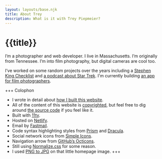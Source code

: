 ```yaml
---
layout: layouts/base.njk
title: About Trey
description: What is it with Trey Piepmeier?
---
```


# {{title}}

I’m a photographer and web developer. I live in Massachusetts. I’m originally from Tennessee. I’m into film photography, but digital cameras are cool too.

I’ve worked on some random projects over the years including a [Stephen King Checklist](https://sk.listsofbooks.com/) and [a podcast about Star Trek](https://jawgrind.com/). I'm currently building [an app for film photographers](https://cassettenest.com).

+++ Colophon
- I wrote in detail about [how I built this website](/words/2019/12/revamp-2019/).
- All of the content of this website is [copyrighted](https://www.copyright.gov/help/faq/faq-general.html#mywork), but feel free to dig around [the source code](https://github.com/trey/treypiepmeier) if you feel like it.
- Built with [11ty](https://www.11ty.dev).
- Hosted on [Netlify](https://netlify.com).
- Email by [Fastmail](/solutions/2021/03/email-for-your-domain/).
- Code syntax highlighting styles from [Prism](https://prismjs.com) and [Dracula](https://draculatheme.com/).
- Social network icons from [Simple Icons](https://simpleicons.org).
- Navigation arrow from [GitHub’s Octicons](https://primer.style/octicons/chevron-down-16).
- Still using [Normalize.css](http://necolas.github.io/normalize.css/) for some reason.
- I used [PNG to JPG](https://png2jpg.com) on that little homepage image.
+++
